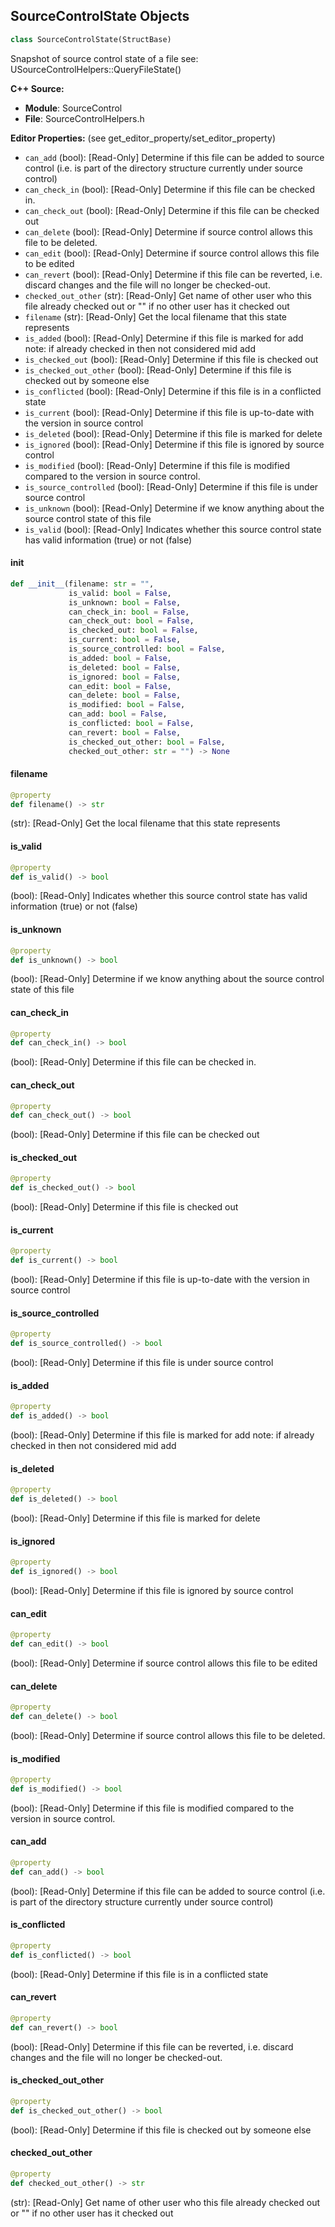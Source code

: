 ## SourceControlState Objects

```python
class SourceControlState(StructBase)
```

Snapshot of source control state of a file
see: USourceControlHelpers::QueryFileState()

**C++ Source:**

- **Module**: SourceControl
- **File**: SourceControlHelpers.h

**Editor Properties:** (see get_editor_property/set_editor_property)

- ``can_add`` (bool):  [Read-Only] Determine if this file can be added to source control (i.e. is part of the directory
  structure currently under source control)
- ``can_check_in`` (bool):  [Read-Only] Determine if this file can be checked in.
- ``can_check_out`` (bool):  [Read-Only] Determine if this file can be checked out
- ``can_delete`` (bool):  [Read-Only] Determine if source control allows this file to be deleted.
- ``can_edit`` (bool):  [Read-Only] Determine if source control allows this file to be edited
- ``can_revert`` (bool):  [Read-Only] Determine if this file can be reverted, i.e. discard changes and the file will no longer be checked-out.
- ``checked_out_other`` (str):  [Read-Only] Get name of other user who this file already checked out or "" if no other user has it checked out
- ``filename`` (str):  [Read-Only] Get the local filename that this state represents
- ``is_added`` (bool):  [Read-Only] Determine if this file is marked for add
  note: if already checked in then not considered mid add
- ``is_checked_out`` (bool):  [Read-Only] Determine if this file is checked out
- ``is_checked_out_other`` (bool):  [Read-Only] Determine if this file is checked out by someone else
- ``is_conflicted`` (bool):  [Read-Only] Determine if this file is in a conflicted state
- ``is_current`` (bool):  [Read-Only] Determine if this file is up-to-date with the version in source control
- ``is_deleted`` (bool):  [Read-Only] Determine if this file is marked for delete
- ``is_ignored`` (bool):  [Read-Only] Determine if this file is ignored by source control
- ``is_modified`` (bool):  [Read-Only] Determine if this file is modified compared to the version in source control.
- ``is_source_controlled`` (bool):  [Read-Only] Determine if this file is under source control
- ``is_unknown`` (bool):  [Read-Only] Determine if we know anything about the source control state of this file
- ``is_valid`` (bool):  [Read-Only] Indicates whether this source control state has valid information (true) or not (false)

<a id="unreal.SourceControlState.__init__"></a>

#### __init__

```python
def __init__(filename: str = "",
             is_valid: bool = False,
             is_unknown: bool = False,
             can_check_in: bool = False,
             can_check_out: bool = False,
             is_checked_out: bool = False,
             is_current: bool = False,
             is_source_controlled: bool = False,
             is_added: bool = False,
             is_deleted: bool = False,
             is_ignored: bool = False,
             can_edit: bool = False,
             can_delete: bool = False,
             is_modified: bool = False,
             can_add: bool = False,
             is_conflicted: bool = False,
             can_revert: bool = False,
             is_checked_out_other: bool = False,
             checked_out_other: str = "") -> None
```

<a id="unreal.SourceControlState.filename"></a>

#### filename

```python
@property
def filename() -> str
```

(str):  [Read-Only] Get the local filename that this state represents

<a id="unreal.SourceControlState.is_valid"></a>

#### is_valid

```python
@property
def is_valid() -> bool
```

(bool):  [Read-Only] Indicates whether this source control state has valid information (true) or not (false)

<a id="unreal.SourceControlState.is_unknown"></a>

#### is_unknown

```python
@property
def is_unknown() -> bool
```

(bool):  [Read-Only] Determine if we know anything about the source control state of this file

<a id="unreal.SourceControlState.can_check_in"></a>

#### can_check_in

```python
@property
def can_check_in() -> bool
```

(bool):  [Read-Only] Determine if this file can be checked in.

<a id="unreal.SourceControlState.can_check_out"></a>

#### can_check_out

```python
@property
def can_check_out() -> bool
```

(bool):  [Read-Only] Determine if this file can be checked out

<a id="unreal.SourceControlState.is_checked_out"></a>

#### is_checked_out

```python
@property
def is_checked_out() -> bool
```

(bool):  [Read-Only] Determine if this file is checked out

<a id="unreal.SourceControlState.is_current"></a>

#### is_current

```python
@property
def is_current() -> bool
```

(bool):  [Read-Only] Determine if this file is up-to-date with the version in source control

<a id="unreal.SourceControlState.is_source_controlled"></a>

#### is_source_controlled

```python
@property
def is_source_controlled() -> bool
```

(bool):  [Read-Only] Determine if this file is under source control

<a id="unreal.SourceControlState.is_added"></a>

#### is_added

```python
@property
def is_added() -> bool
```

(bool):  [Read-Only] Determine if this file is marked for add
note: if already checked in then not considered mid add

<a id="unreal.SourceControlState.is_deleted"></a>

#### is_deleted

```python
@property
def is_deleted() -> bool
```

(bool):  [Read-Only] Determine if this file is marked for delete

<a id="unreal.SourceControlState.is_ignored"></a>

#### is_ignored

```python
@property
def is_ignored() -> bool
```

(bool):  [Read-Only] Determine if this file is ignored by source control

<a id="unreal.SourceControlState.can_edit"></a>

#### can_edit

```python
@property
def can_edit() -> bool
```

(bool):  [Read-Only] Determine if source control allows this file to be edited

<a id="unreal.SourceControlState.can_delete"></a>

#### can_delete

```python
@property
def can_delete() -> bool
```

(bool):  [Read-Only] Determine if source control allows this file to be deleted.

<a id="unreal.SourceControlState.is_modified"></a>

#### is_modified

```python
@property
def is_modified() -> bool
```

(bool):  [Read-Only] Determine if this file is modified compared to the version in source control.

<a id="unreal.SourceControlState.can_add"></a>

#### can_add

```python
@property
def can_add() -> bool
```

(bool):  [Read-Only] Determine if this file can be added to source control (i.e. is part of the directory
structure currently under source control)

<a id="unreal.SourceControlState.is_conflicted"></a>

#### is_conflicted

```python
@property
def is_conflicted() -> bool
```

(bool):  [Read-Only] Determine if this file is in a conflicted state

<a id="unreal.SourceControlState.can_revert"></a>

#### can_revert

```python
@property
def can_revert() -> bool
```

(bool):  [Read-Only] Determine if this file can be reverted, i.e. discard changes and the file will no longer be checked-out.

<a id="unreal.SourceControlState.is_checked_out_other"></a>

#### is_checked_out_other

```python
@property
def is_checked_out_other() -> bool
```

(bool):  [Read-Only] Determine if this file is checked out by someone else

<a id="unreal.SourceControlState.checked_out_other"></a>

#### checked_out_other

```python
@property
def checked_out_other() -> str
```

(str):  [Read-Only] Get name of other user who this file already checked out or "" if no other user has it checked out

<a id="unreal.RevisionInfo"></a>
